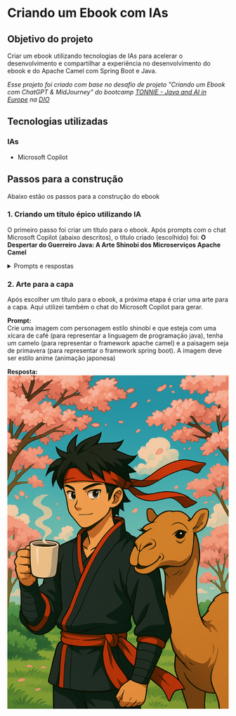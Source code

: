 # Criando um Ebook com IAs

## Objetivo do projeto

Criar um ebook utilizando tecnologias de IAs para acelerar o desenvolvimento e compartilhar a experiência no desenvolvimento do ebook e do Apache Camel com Spring Boot e Java.

*Esse projeto foi criado com base no desafio de projeto "Criando um Ebook com ChatGPT & MidJourney" do bootcamp [TONNIE - Java and AI in Europe] na [DIO]*

## Tecnologias utilizadas

### IAs
- Microsoft Copilot


## Passos para a construção

Abaixo estão os passos para a construção do ebook

### 1. Criando um título épico utilizando IA

O primeiro passo foi criar um título para o ebook. Após prompts com o chat Microsoft Copilot (abaixo descritos), o título criado (escolhido) foi: 
**O Despertar do Guerreiro Java: A Arte Shinobi dos Microserviços Apache Camel**

<details>

<summary>Prompts e respostas</summary>

**Prompt:**  
Crie um título de um ebook sobre o tema Apache Camel, o ebook é do nicho de programação e o subnicho é Java, microserviços e o framework Apache Camel. O título deve ser épico e curto, com temática de anime (animação japonesa) de aventura. Me liste 5 variações de títulos.

**Resposta:**  
Aqui estão cinco variações de títulos épicos para seu eBook, inspirados na temática de anime de aventura:
1. **Apache Camel: A Jornada do Código Samurai**  
2. **O Caminho do Guerreiro Java: Dominando Apache Camel**  
3. **Microserviços no Reino de Camel: A Lenda do Código**  
4. **Apache Camel Chronicles: O Despertar do Dev Shinobi**  
5. **A Saga do Camel Dourado: Conquistando Microserviços com Java**
Cada título evoca uma vibe aventureira, heroica e misteriosa, perfeita para atrair programadores que gostam de desafios épicos! Gostou de algum ou quer uma versão ainda mais audaciosa? 🚀🔥

---

**Prompt:**  
Combine os dois títulos abaixo para gerar novos títulos poderosos mantendo a temática de anime e foco no framework Apache Camel:
"O Caminho do Guerreiro Java: Dominando Apache Camel"
"Apache Camel Chronicles: O Despertar do Dev Shinobi"

**Resposta:**  
Aqui estão algumas combinações poderosas dos seus títulos, mantendo a temática de anime e o foco no Apache Camel:
1. **Apache Camel Chronicles: O Caminho do Dev Samurai**
2. **O Despertar do Guerreiro Java: A Saga Apache Camel**
3. **Apache Camel: A Jornada do Shinobi do Código**
4. **A Lenda do Guerreiro Java: Dominando o Reino Camel**
5. **O Código Secreto dos Devs: A Arte Shinobi do Apache Camel**
Cada um traz um toque épico e aventureiro, perfeito para capturar a essência da jornada dos programadores! Gostou de algum? 🚀🔥

---

**Prompt:**  
Gostei da resposta, mas quero também incluir referência à arquitetura de microserviços, gere outros títulos que mantém a temática de anime, continue remetendo ao framework Apache Camel, mas que mostre o poder do desenvolvimento do Apache Camel em arquitetura de microserviços, lembrando que o título deve ser poderoso e curto. abaixo deixo 2 opções dos anteriores que gostei para poder misturar:
"O Código Secreto dos Devs: A Arte Shinobi do Apache Camel"
"O Despertar do Guerreiro Java: A Saga Apache Camel"

**Resposta:**  
Aqui estão algumas variações épicas, agora incorporando a arquitetura de microserviços e mantendo a vibe de anime e Apache Camel:
1. **O Código Secreto dos Devs: A Arte Shinobi dos Microserviços Apache Camel**
2. **O Despertar do Guerreiro Java: A Revolução dos Microserviços com Apache Camel**
3. **A Arte Ninja dos Microserviços: Dominando Apache Camel no Campo de Batalha**
4. **Apache Camel: A Jornada Shinobi na Arquitetura dos Microserviços**
5. **O Samurai do Código: Microserviços e Apache Camel na Era Digital**
Cada título reforça o poder do Apache Camel no desenvolvimento de microserviços, enquanto mantém a essência heroica e aventureira dos animes! Algum desses te parece perfeito ou deseja ajustes? 🚀🔥

</details>


### 2. Arte para a capa

Após escolher um título para o ebook, a próxima etapa é criar uma arte para a capa. Aqui utilizei também o chat do Microsoft Copilot para gerar.

**Prompt:**   
Crie uma imagem com personagem estilo shinobi e que esteja com uma xícara de café (para representar a linguagem de programação java), tenha um camelo (para representar o framework apache camel) e a paisagem seja de primavera (para representar o framework spring boot). A imagem deve ser estilo anime (animação japonesa) 

**Resposta:**  
![Arte Capa](artecapa.png)



[DIO]: https://www.dio.me/sign-up?ref=WQ0TRWQ8E1 
[TONNIE - Java and AI in Europe]: https://www.dio.me/bootcamp/tonnie-java-and-ai-europe?ref=WQ0TRWQ8E1